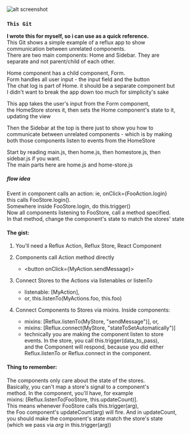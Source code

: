![alt screenshot](http://i.imgur.com/1i4bKcZ.jpg)


### `This Git`
**I wrote this for myself, so i can use as a quick reference.**  
This Git shows a simple example of a reflux app to show  
communication between unrelated components.  
There are two main components: Home and Sidebar. They are  
separate and not parent/child of each other.  

Home component has a child component, Form.  
Form handles all user input - the input field and the button  
The chat log is part of Home. it should be a separate component but  
I didn't want to break the app down too much for simplicity's sake  

This app takes the user's input from the Form component,  
the HomeStore stores it, then sets the Home component's state to it,  
updating the view  

Then the Sidebar at the top is there just to show you how to  
communicate between unrelated components - which is by making  
both those components listen to events from the HomeStore  

Start by reading main.js, then home.js, then homestore.js, then  
sidebar.js if you want.  
The main parts here are home.js and home-store.js

##### flow idea
Event in component calls an action: ie, onClick={FooAction.login}  
this calls FooStore.login().  
Somewhere inside FooStore.login, do this.trigger()  
Now all components listening to FooStore, call a method specified.    
In that method, change the component's state to match the stores' state  

#### The gist:
1. You'll need a Reflux Action, Reflux Store, React Component
2. Components call Action method directly
   * &lt;button onClick={MyAction.sendMessage}&gt;

3. Connect Stores to the Actions via listenables or listenTo
    * listenable: [MyAction],
    * or, this.listenTo(MyActions.foo, this.foo)

4. Connect Components to Stores via mixins. Inside components:  
    * mixins: [Reflux.listenTo(MyStore, "sendMessage")], or,
    * mixins: [Reflux.connect(MyStore, "stateToSetAutomatically")]
    * technically you are making the component listen to store  
      events. In the store, you call this.trigger(data_to_pass),  
      and the Component will respond, because you did either  
      Reflux.listenTo or Reflux.connect in the component.  
  

#### Thing to remember:
The components only care about the state of the stores.  
Basically, you can't map a store's signal to a component's  
method. In the component, you'll have, for example  
mixins: [Reflux.listenTo(FooStore, this.updateCount)].  
This means whenever FooStore calls this.trigger(arg),   
the Foo component's updateCount(arg) will fire. And in updateCount,  
you should make the component's state match the store's state  
(which we pass via _arg_ in this.trigger(arg))






